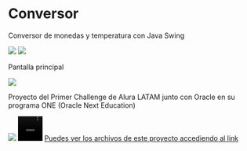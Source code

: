 # Conversor
Conversor de monedas y temperatura con Java Swing
<p align="left">
   <img src="https://img.shields.io/badge/STATUS-DESAROLLADO-green">
   <img src="https://img.shields.io/github/stars/OH187?style=social">
</p>
<p>Pantalla principal</p>
<img src="https://user-images.githubusercontent.com/108697040/207402624-1185f6be-3a56-4512-9e74-f8c2ba5d447a.JPG">
<p>Proyecto del Primer Challenge de Alura LATAM junto con Oracle en su programa ONE (Oracle Next Education)</p>
<img src="https://img.shields.io/badge/Conversor-v1.0-blue">
<video src="https://user-images.githubusercontent.com/108697040/207407251-898694c7-a0e1-40f3-81b7-c017631a723c.mp4" width="50" height="50"></video>
<a href="https://github.com/OH187/Conversor">Puedes ver los archivos de este proyecto accediendo al link</a>
